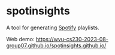 spotinsights
============
A tool for generating [Spotify](http://www.spotify.com/) playlists.

Web demo: <https://wvu-cs230-2023-08-group07.github.io/spotinsights.github.io/>

